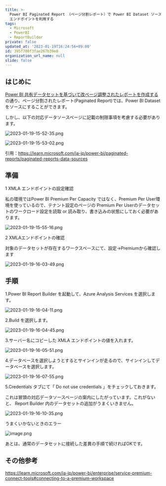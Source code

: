 ```yaml
---
title: >-
  Power BI Paginated Report （ページ分割レポート）で Power BI Dataset ソースとする際の注意点と回避策としてXMLA
  エンドポイントを利用する
tags:
  - Microsoft
  - PowerBI
  - ReportBuilder
private: false
updated_at: '2023-01-19T16:24:56+09:00'
id: 395f700f3fae267b39e8
organization_url_name: null
slide: false
---
```

## はじめに


[Power BI 共有データセットを基づいて改ページ調整されたレポートを作成する](https://learn.microsoft.com/ja-jp/power-bi/paginated-reports/report-builder-shared-datasets) の通り、ページ分割されたレポート(Paginated Report)では、Power BI Datasetをソースにすることができます。

しかし、以下の対応データソースページに記載の制限事項を考慮する必要があります。

![2023-01-19-15-52-35.png](https://qiita-image-store.s3.ap-northeast-1.amazonaws.com/0/281819/1223c8b5-b4dd-775f-2772-95c66986f2d7.png)

![2023-01-19-15-53-02.png](https://qiita-image-store.s3.ap-northeast-1.amazonaws.com/0/281819/406a7a1c-d624-eadd-ca17-25aaaad4f7c0.png)

引用：https://learn.microsoft.com/ja-jp/power-bi/paginated-reports/paginated-reports-data-sources


## 準備

1 XMLA エンドポイントの設定確認

私の環境ではPower BI Premium Per Capacity ではなく、Premium Per User環境を使っているので、テナント設定のページの Premium Per Userのデータセットのワークロード設定を読取 or 読み取り、書き込みの状態にしておく必要があります。

![2023-01-19-15-55-16.png](https://qiita-image-store.s3.ap-northeast-1.amazonaws.com/0/281819/918e1516-359f-7d34-22f6-ed4bdce6ed5f.png)


2 XMLAエンドポイントの確認

対象のデータセットが存在するワークスペースにて、設定->Premiumから確認します

![2023-01-19-16-03-49.png](https://qiita-image-store.s3.ap-northeast-1.amazonaws.com/0/281819/5712b12d-89fa-1108-d316-38b3e2a70f97.png)


## 手順

1.Power BI Report Builder を起動して、Azure Analysis Services を選択します。

![2023-01-19-16-04-11.png](https://qiita-image-store.s3.ap-northeast-1.amazonaws.com/0/281819/2ee6ffe6-c6ab-6a21-07d5-c3edab32fd8a.png)


2.Build を選択します。

![2023-01-19-16-04-45.png](https://qiita-image-store.s3.ap-northeast-1.amazonaws.com/0/281819/0019a2b5-881d-7934-c1d6-b4566a56b186.png)


3.サーバー名にコピーした XMLA エンドポイントの値を入れます。

![2023-01-19-16-05-51.png](https://qiita-image-store.s3.ap-northeast-1.amazonaws.com/0/281819/3b30baea-a621-62f0-6942-09971192bf72.png)


4.データベースを選択しようとするとサインインが走るので、サインインしてデータベースを選択します。

![2023-01-19-16-07-55.png](https://qiita-image-store.s3.ap-northeast-1.amazonaws.com/0/281819/1ee86682-4850-9157-f586-e783a9fc3f7e.png)


5.Credentials タブにて「 Do not use credentials 」をチェックしておきます。

これは冒頭の対応データソースページの案内にしたがっています。これがないと、 Report Builder 内のデータセットの追加がうまくいきません。

![2023-01-19-16-10-35.png](https://qiita-image-store.s3.ap-northeast-1.amazonaws.com/0/281819/0db677d1-692d-7e3b-1c68-9eda25eac28d.png)

うまくいかないときのエラー

![image.png](https://qiita-image-store.s3.ap-northeast-1.amazonaws.com/0/281819/9ec2e33d-905d-25cf-facf-953625919681.png)




あとは、通常のデータセットに接続した差異の手順で続ければOKです。


## その他参考

https://learn.microsoft.com/ja-jp/power-bi/enterprise/service-premium-connect-tools#connecting-to-a-premium-workspace
